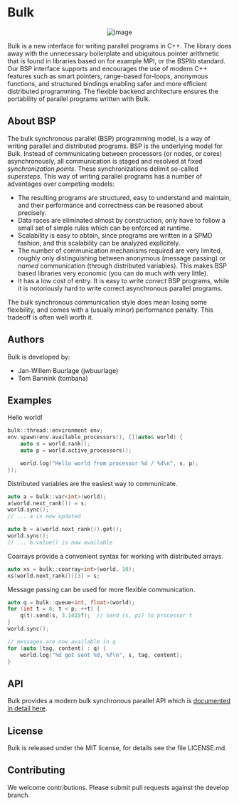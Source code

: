 Bulk
====

<center>

![image](images/logo.svg)

</center>

Bulk is a new interface for writing parallel programs in C++. The library does away with the unnecessary boilerplate and ubiquitous pointer arithmetic that is found in libraries based on for example MPI, or the BSPlib standard. Our BSP interface supports and encourages the use of modern C++ features such as smart pointers, range-based for-loops, anonymous functions, and structured bindings enabling safer and more efficient distributed programming. The flexible backend architecture ensures the portability of parallel programs written with Bulk.

About BSP
---------

The bulk synchronous parallel (BSP) programming model, is a way of writing parallel and distributed programs. BSP is the underlying model for Bulk. Instead of communicating between processors (or nodes, or cores) asynchronously, all communication is staged and resolved at fixed _synchronization points_. These synchronizations delimit so-called _supersteps_. This way of writing parallel programs has a number of advantages over competing models:

- The resulting programs are structured, easy to understand and maintain, and their performance and correctness can be reasoned about precisely.
- Data races are eliminated almost by construction, only have to follow a small set of simple rules which can be enforced at runtime.
- Scalability is easy to obtain, since programs are written in a SPMD fashion, and this scalability can be analyzed explicitely.
- The number of communication mechanisms required are very limited, roughly only distinguishing between anonymous (message passing) or _named_ communication (through distributed variables). This makes BSP based libraries very economic (you can do much with very little).
- It has a low cost of entry. It is easy to write _correct_ BSP programs, while it is notoriously hard to write correct asynchronous parallel programs.

The bulk synchronous communication style does mean losing some flexibility, and comes with a (usually minor) performance penalty. This tradeoff is often well worth it.

Authors
-------

Bulk is developed by:

* Jan-Willem Buurlage (jwbuurlage)
* Tom Bannink (tombana)

Examples
--------

Hello world!

```cpp
bulk::thread::environment env;
env.spawn(env.available_processors(), [](auto& world) {
    auto s = world.rank();
    auto p = world.active_processors();

    world.log("Hello world from processor %d / %d\n", s, p);
});
```

Distributed variables are the easiest way to communicate.

```cpp
auto a = bulk::var<int>(world);
a(world.next_rank()) = s;
world.sync();
// ... a is now updated

auto b = a(world.next_rank()).get();
world.sync();
// ... b.value() is now available
```

Coarrays provide a convenient syntax for working with distributed arrays.

```cpp
auto xs = bulk::coarray<int>(world, 10);
xs(world.next_rank())[3] = s;
```

Message passing can be used for more flexible communication.

```cpp
auto q = bulk::queue<int, float>(world);
for (int t = 0; t < p; ++t) {
    q(t).send(s, 3.1415f);  // send (s, pi) to processor t
}
world.sync();

// messages are now available in q
for (auto [tag, content] : q) {
    world.log("%d got sent %d, %f\n", s, tag, content);
}
```

API
---

Bulk provides a modern bulk synchronous parallel API which is [documented in detail here](api/index.md).

License
-------

Bulk is released under the MIT license, for details see the file LICENSE.md.

Contributing
------------

We welcome contributions. Please submit pull requests against the develop branch.


[^1]: Single program multiple data, meaning that every processor runs the same code but on different data.
